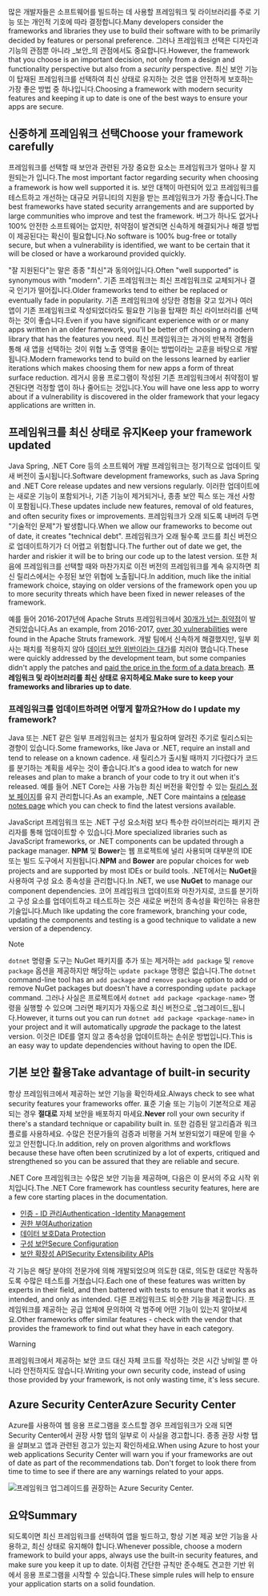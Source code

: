 <span data-ttu-id="8fa5c-101">많은 개발자들은 소프트웨어를 빌드하는 데 사용할 프레임워크 및 라이브러리를 주로 기능 또는 개인적 기호에 따라 결정합니다.</span><span class="sxs-lookup"><span data-stu-id="8fa5c-101">Many developers consider the frameworks and libraries they use to build their software with to be primarily decided by features or personal preference.</span></span> <span data-ttu-id="8fa5c-102">그러나 프레임워크 선택은 디자인과 기능의 관점뿐 아니라 _보안_의 관점에서도 중요합니다.</span><span class="sxs-lookup"><span data-stu-id="8fa5c-102">However, the framework that you choose is an important decision, not only from a design and functionality perspective but also from a _security_ perspective.</span></span> <span data-ttu-id="8fa5c-103">최신 보안 기능이 탑재된 프레임워크를 선택하여 최신 상태로 유지하는 것은 앱을 안전하게 보호하는 가장 좋은 방법 중 하나입니다.</span><span class="sxs-lookup"><span data-stu-id="8fa5c-103">Choosing a framework with modern security features and keeping it up to date is one of the best ways to ensure your apps are secure.</span></span>

## <a name="choose-your-framework-carefully"></a><span data-ttu-id="8fa5c-104">신중하게 프레임워크 선택</span><span class="sxs-lookup"><span data-stu-id="8fa5c-104">Choose your framework carefully</span></span>

<span data-ttu-id="8fa5c-105">프레임워크를 선택할 때 보안과 관련된 가장 중요한 요소는 프레임워크가 얼마나 잘 지원되는가 입니다.</span><span class="sxs-lookup"><span data-stu-id="8fa5c-105">The most important factor regarding security when choosing a framework is how well supported it is.</span></span> <span data-ttu-id="8fa5c-106">보안 대책이 마련되어 있고 프레임워크를 테스트하고 개선하는 대규모 커뮤니티의 지원을 받는 프레임워크가 가장 좋습니다.</span><span class="sxs-lookup"><span data-stu-id="8fa5c-106">The best frameworks have stated security arrangements and are supported by large communities who improve and test the framework.</span></span> <span data-ttu-id="8fa5c-107">버그가 하나도 없거나 100% 안전한 소프트웨어는 없지만, 취약점이 발견되면 신속하게 해결되거나 해결 방법이 제공된다는 확신이 필요합니다.</span><span class="sxs-lookup"><span data-stu-id="8fa5c-107">No software is 100% bug-free or totally secure, but when a vulnerability is identified, we want to be certain that it will be closed or have a workaround provided quickly.</span></span>

<span data-ttu-id="8fa5c-108">"잘 지원된다"는 말은 종종 "최신"과 동의어입니다.</span><span class="sxs-lookup"><span data-stu-id="8fa5c-108">Often "well supported" is synonymous with "modern".</span></span> <span data-ttu-id="8fa5c-109">기존 프레임워크는 최신 프레임워크로 교체되거나 결국 인기가 떨어집니다.</span><span class="sxs-lookup"><span data-stu-id="8fa5c-109">Older frameworks tend to either be replaced or eventually fade in popularity.</span></span> <span data-ttu-id="8fa5c-110">기존 프레임워크에 상당한 경험을 갖고 있거나 여러 앱이 기존 프레임워크로 작성되었더라도 필요한 기능을 탑재한 최신 라이브러리를 선택하는 것이 좋습니다.</span><span class="sxs-lookup"><span data-stu-id="8fa5c-110">Even if you have significant experience with or or many apps written in an older framework, you'll be better off choosing a modern library that has the features you need.</span></span> <span data-ttu-id="8fa5c-111">최신 프레임워크는 과거의 반복적 경험을 통해 새 앱을 선택하는 것이 위협 노출 영역을 줄이는 방법이라는 교훈을 바탕으로 개발됩니다.</span><span class="sxs-lookup"><span data-stu-id="8fa5c-111">Modern frameworks tend to build on the lessons learned by earlier iterations which makes choosing them for new apps a form of threat surface reduction.</span></span> <span data-ttu-id="8fa5c-112">레거시 응용 프로그램이 작성된 기존 프레임워크에서 취약점이 발견된다면 걱정할 앱이 하나 줄어드는 것입니다.</span><span class="sxs-lookup"><span data-stu-id="8fa5c-112">You will have one less app to worry about if a vulnerability is discovered in the older framework that your legacy applications are written in.</span></span>

<!-- TODO: add link; Should we be pointing to other modules? -->
<!--
For more information on secure design and reducing threat surface, please see [Design For Security in Azure](../../design-for-security-in-azure/index.yml).
-->

## <a name="keep-your-framework-updated"></a><span data-ttu-id="8fa5c-113">프레임워크를 최신 상태로 유지</span><span class="sxs-lookup"><span data-stu-id="8fa5c-113">Keep your framework updated</span></span>

<span data-ttu-id="8fa5c-114">Java Spring, .NET Core 등의 소프트웨어 개발 프레임워크는 정기적으로 업데이트 및 새 버전이 출시됩니다.</span><span class="sxs-lookup"><span data-stu-id="8fa5c-114">Software development frameworks, such as Java Spring and .NET Core release updates and new versions regularly.</span></span> <span data-ttu-id="8fa5c-115">이러한 업데이트에는 새로운 기능이 포함되거나, 기존 기능이 제거되거나, 종종 보안 픽스 또는 개선 사항이 포함됩니다.</span><span class="sxs-lookup"><span data-stu-id="8fa5c-115">These updates include new features, removal of old features, and often security fixes or improvements.</span></span> <span data-ttu-id="8fa5c-116">프레임워크가 오래 되도록 내버려 두면 "기술적인 문제"가 발생합니다.</span><span class="sxs-lookup"><span data-stu-id="8fa5c-116">When we allow our frameworks to become out of date, it creates "technical debt".</span></span> <span data-ttu-id="8fa5c-117">프레임워크가 오래 될수록 코드를 최신 버전으로 업데이트하기가 더 어렵고 위험합니다.</span><span class="sxs-lookup"><span data-stu-id="8fa5c-117">The further out of date we get, the harder and riskier it will be to bring our code up to the latest version.</span></span> <span data-ttu-id="8fa5c-118">또한 처음에 프레임워크를 선택할 때와 마찬가지로 이전 버전의 프레임워크를 계속 유지하면 최신 릴리스에서는 수정된 보안 위협에 노출됩니다.</span><span class="sxs-lookup"><span data-stu-id="8fa5c-118">In addition, much like the initial framework choice, staying on older versions of the framework open you up to more security threats which have been fixed in newer releases of the framework.</span></span>

<span data-ttu-id="8fa5c-119">예를 들어 2016-2017년에 Apache Struts 프레임워크에서 [30개가 넘는 취약점](https://www.cvedetails.com/product/6117/Apache-Struts.html?vendor_id=45)이 발견되었습니다.</span><span class="sxs-lookup"><span data-stu-id="8fa5c-119">As an example, from 2016-2017, [over 30 vulnerabilities](https://www.cvedetails.com/product/6117/Apache-Struts.html?vendor_id=45) were found in the Apache Struts framework.</span></span> <span data-ttu-id="8fa5c-120">개발 팀에서 신속하게 해결했지만, 일부 회사는 패치를 적용하지 않아 [데이터 보안 위반이라는 대가](https://www.zdnet.com/article/equifax-confirms-apache-struts-flaw-it-failed-to-patch-was-to-blame-for-data-breach/)를 치러야 했습니다.</span><span class="sxs-lookup"><span data-stu-id="8fa5c-120">These were quickly addressed by the development team, but some companies didn't apply the patches and [paid the price in the form of a data breach](https://www.zdnet.com/article/equifax-confirms-apache-struts-flaw-it-failed-to-patch-was-to-blame-for-data-breach/).</span></span> <span data-ttu-id="8fa5c-121">**프레임워크 및 라이브러리를 최신 상태로 유지하세요**.</span><span class="sxs-lookup"><span data-stu-id="8fa5c-121">**Make sure to keep your frameworks and libraries up to date**.</span></span>

### <a name="how-do-i-update-my-framework"></a><span data-ttu-id="8fa5c-122">프레임워크를 업데이트하려면 어떻게 할까요?</span><span class="sxs-lookup"><span data-stu-id="8fa5c-122">How do I update my framework?</span></span>

<span data-ttu-id="8fa5c-123">Java 또는 .NET 같은 일부 프레임워크는 설치가 필요하며 알려진 주기로 릴리스되는 경향이 있습니다.</span><span class="sxs-lookup"><span data-stu-id="8fa5c-123">Some frameworks, like Java or .NET, require an install and tend to release on a known cadence.</span></span> <span data-ttu-id="8fa5c-124">새 릴리스가 출시될 때까지 기다렸다가 코드를 분기하는 계획을 세우는 것이 좋습니다.</span><span class="sxs-lookup"><span data-stu-id="8fa5c-124">It's a good idea to watch for new releases and plan to make a branch of your code to try it out when it's released.</span></span> <span data-ttu-id="8fa5c-125">예를 들어 .NET Core는 사용 가능한 최신 버전을 확인할 수 있는 [릴리스 정보 페이지](https://github.com/dotnet/core/tree/master/release-notes)를 유지 관리합니다.</span><span class="sxs-lookup"><span data-stu-id="8fa5c-125">As an example, .NET Core maintains a [release notes page](https://github.com/dotnet/core/tree/master/release-notes) which you can check to find the latest versions available.</span></span>

<span data-ttu-id="8fa5c-126">JavaScript 프레임워크 또는 .NET 구성 요소처럼 보다 특수한 라이브러리는 패키지 관리자를 통해 업데이트할 수 있습니다.</span><span class="sxs-lookup"><span data-stu-id="8fa5c-126">More specialized libraries such as JavaScript frameworks, or .NET components can be updated through a package manager.</span></span> <span data-ttu-id="8fa5c-127">**NPM** 및 **Bower**는 웹 프로젝트에 널리 사용되며 대부분의 IDE 또는 빌드 도구에서 지원됩니다.</span><span class="sxs-lookup"><span data-stu-id="8fa5c-127">**NPM** and **Bower** are popular choices for web projects and are supported by most IDEs or build tools.</span></span> <span data-ttu-id="8fa5c-128">.NET에서는 **NuGet**을 사용하여 구성 요소 종속성을 관리합니다.</span><span class="sxs-lookup"><span data-stu-id="8fa5c-128">In .NET, we use **NuGet** to manage our component dependencies.</span></span> <span data-ttu-id="8fa5c-129">코어 프레임워크 업데이트와 마찬가지로, 코드를 분기하고 구성 요소를 업데이트하고 테스트하는 것은 새로운 버전의 종속성을 확인하는 유용한 기술입니다.</span><span class="sxs-lookup"><span data-stu-id="8fa5c-129">Much like updating the core framework, branching your code, updating the components and testing is a good technique to validate a new version of a dependency.</span></span>

> [!NOTE]
> <span data-ttu-id="8fa5c-130">`dotnet` 명령줄 도구는 NuGet 패키지를 추가 또는 제거하는 `add package` 및 `remove package` 옵션을 제공하지만 해당하는 `update package` 명령은 없습니다.</span><span class="sxs-lookup"><span data-stu-id="8fa5c-130">The `dotnet` command-line tool has an `add package` and `remove package` option to add or remove NuGet packages but doesn't have a corresponding `update package` command.</span></span> <span data-ttu-id="8fa5c-131">그러나 사실은 프로젝트에서 `dotnet add package <package-name>` 명령을 실행할 수 있으며 그러면 패키지가 자동으로 최신 버전으로 _업그레이드_됩니다.</span><span class="sxs-lookup"><span data-stu-id="8fa5c-131">However, it turns out you can run `dotnet add package <package-name>` in your project and it will automatically _upgrade_ the package to the latest version.</span></span> <span data-ttu-id="8fa5c-132">이것은 IDE를 열지 않고 종속성을 업데이트하는 손쉬운 방법입니다.</span><span class="sxs-lookup"><span data-stu-id="8fa5c-132">This is an easy way to update dependencies without having to open the IDE.</span></span>

## <a name="take-advantage-of-built-in-security"></a><span data-ttu-id="8fa5c-133">기본 보안 활용</span><span class="sxs-lookup"><span data-stu-id="8fa5c-133">Take advantage of built-in security</span></span>

<span data-ttu-id="8fa5c-134">항상 프레임워크에서 제공하는 보안 기능을 확인하세요.</span><span class="sxs-lookup"><span data-stu-id="8fa5c-134">Always check to see what security features your frameworks offer.</span></span> <span data-ttu-id="8fa5c-135">표준 기술 또는 기능이 기본적으로 제공되는 경우 **절대로** 자체 보안을 배포하지 마세요.</span><span class="sxs-lookup"><span data-stu-id="8fa5c-135">**Never** roll your own security if there's a standard technique or capability built in.</span></span> <span data-ttu-id="8fa5c-136">또한 검증된 알고리즘과 워크플로를 사용하세요. 수많은 전문가들의 검증과 비평을 거쳐 보완되었기 때문에 믿을 수 있고 안전합니다.</span><span class="sxs-lookup"><span data-stu-id="8fa5c-136">In addition, rely on proven algorithms and workflows because these have often been scrutinized by a lot of experts, critiqued and strengthened so you can be assured that they are reliable and secure.</span></span>

<span data-ttu-id="8fa5c-137">.NET Core 프레임워크는 수많은 보안 기능을 제공하며, 다음은 이 문서의 주요 시작 위치입니다.</span><span class="sxs-lookup"><span data-stu-id="8fa5c-137">The .NET Core framework has countless security features, here are a few core starting places in the documentation.</span></span>
* [<span data-ttu-id="8fa5c-138">인증 - ID 관리</span><span class="sxs-lookup"><span data-stu-id="8fa5c-138">Authentication -Identity Management</span></span>](https://docs.microsoft.com/en-us/aspnet/core/security/authentication/index?view=aspnetcore-2.1)
* [<span data-ttu-id="8fa5c-139">권한 부여</span><span class="sxs-lookup"><span data-stu-id="8fa5c-139">Authorization</span></span>](https://docs.microsoft.com/en-us/aspnet/core/security/authorization/index?view=aspnetcore-2.1)
* [<span data-ttu-id="8fa5c-140">데이터 보호</span><span class="sxs-lookup"><span data-stu-id="8fa5c-140">Data Protection</span></span>](https://docs.microsoft.com/en-us/aspnet/core/security/data-protection/index?view=aspnetcore-2.1)
* [<span data-ttu-id="8fa5c-141">구성 보안</span><span class="sxs-lookup"><span data-stu-id="8fa5c-141">Secure Configuration</span></span>](https://docs.microsoft.com/en-us/aspnet/core/security/data-protection/configuration/index?view=aspnetcore-2.1)
* [<span data-ttu-id="8fa5c-142">보안 확장성 API</span><span class="sxs-lookup"><span data-stu-id="8fa5c-142">Security Extensibility APIs</span></span>](https://docs.microsoft.com/en-us/aspnet/core/security/data-protection/extensibility/index?view=aspnetcore-2.1)

<span data-ttu-id="8fa5c-143">각 기능은 해당 분야의 전문가에 의해 개발되었으며 의도한 대로, 의도한 대로만 작동하도록 수많은 테스트를 거쳤습니다.</span><span class="sxs-lookup"><span data-stu-id="8fa5c-143">Each one of these features was written by experts in their field, and then battered with tests to ensure that it works as intended, and only as intended.</span></span> <span data-ttu-id="8fa5c-144">다른 프레임워크도 비슷한 기능을 제공합니다. 프레임워크를 제공하는 공급 업체에 문의하여 각 범주에 어떤 기능이 있는지 알아보세요.</span><span class="sxs-lookup"><span data-stu-id="8fa5c-144">Other frameworks offer similar features - check with the vendor that provides the framework to find out what they have in each category.</span></span>

> [!WARNING]
> <span data-ttu-id="8fa5c-145">프레임워크에서 제공하는 보안 코드 대신 자체 코드를 작성하는 것은 시간 낭비일 뿐 아니라 안전하지도 않습니다.</span><span class="sxs-lookup"><span data-stu-id="8fa5c-145">Writing your own security code, instead of using those provided by your framework, is not only wasting time, it's less secure.</span></span>


## <a name="azure-security-center"></a><span data-ttu-id="8fa5c-146">Azure Security Center</span><span class="sxs-lookup"><span data-stu-id="8fa5c-146">Azure Security Center</span></span>

<span data-ttu-id="8fa5c-147">Azure를 사용하여 웹 응용 프로그램을 호스트할 경우 프레임워크가 오래 되면 Security Center에서 권장 사항 탭의 일부로 이 사실을 경고합니다.  종종 권장 사항 탭을 살펴보고 앱과 관련된 경고가 있는지 확인하세요.</span><span class="sxs-lookup"><span data-stu-id="8fa5c-147">When using Azure to host your web applications Security Center will warn you if your frameworks are out of date as part of the recommendations tab.  Don't forget to look there from time to time to see if there are any warnings related to your apps.</span></span>

![프레임워크 업그레이드를 권장하는 Azure Security Center.](../media-draft/ASCFramework.png)


## <a name="summary"></a><span data-ttu-id="8fa5c-149">요약</span><span class="sxs-lookup"><span data-stu-id="8fa5c-149">Summary</span></span>

<span data-ttu-id="8fa5c-150">되도록이면 최신 프레임워크를 선택하여 앱을 빌드하고, 항상 기본 제공 보안 기능을 사용하고, 최신 상태로 유지해야 합니다.</span><span class="sxs-lookup"><span data-stu-id="8fa5c-150">Whenever possible, choose a modern framework to build your apps, always use the built-in security features, and make sure you keep it up to date.</span></span> <span data-ttu-id="8fa5c-151">이처럼 간단한 규칙만 준수해도 견고한 기반 위에서 응용 프로그램을 시작할 수 있습니다.</span><span class="sxs-lookup"><span data-stu-id="8fa5c-151">These simple rules will help to ensure your application starts on a solid foundation.</span></span>
